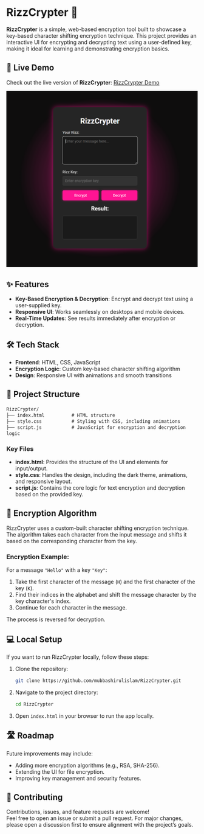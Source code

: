 

# RizzCrypter 🔐

**RizzCrypter** is a simple, web-based encryption tool built to showcase a key-based character shifting encryption technique. This project provides an interactive UI for encrypting and decrypting text using a user-defined key, making it ideal for learning and demonstrating encryption basics.

## 🚀 Live Demo

Check out the live version of **RizzCrypter**: [RizzCrypter Demo](https://mubbashirulislam.github.io/RizzCrypter/)


![screenshot](Screenshot.png)

## ✨ Features

- **Key-Based Encryption & Decryption**: Encrypt and decrypt text using a user-supplied key.
- **Responsive UI**: Works seamlessly on desktops and mobile devices.
- **Real-Time Updates**: See results immediately after encryption or decryption.

## 🛠️ Tech Stack

- **Frontend**: HTML, CSS, JavaScript
- **Encryption Logic**: Custom key-based character shifting algorithm
- **Design**: Responsive UI with animations and smooth transitions

## 📂 Project Structure

```
RizzCrypter/
├── index.html          # HTML structure
├── style.css           # Styling with CSS, including animations
├── script.js           # JavaScript for encryption and decryption logic
```

### Key Files
- **index.html**: Provides the structure of the UI and elements for input/output.
- **style.css**: Handles the design, including the dark theme, animations, and responsive layout.
- **script.js**: Contains the core logic for text encryption and decryption based on the provided key.

## 🔐 Encryption Algorithm

RizzCrypter uses a custom-built character shifting encryption technique. The algorithm takes each character from the input message and shifts it based on the corresponding character from the key.

### Encryption Example:

For a message `"Hello"` with a key `"Key"`:

1. Take the first character of the message (`H`) and the first character of the key (`K`).
2. Find their indices in the alphabet and shift the message character by the key character's index.
3. Continue for each character in the message.

The process is reversed for decryption.

## 💻 Local Setup

If you want to run RizzCrypter locally, follow these steps:

1. Clone the repository:
   ```bash
   git clone https://github.com/mubbashirulislam/RizzCrypter.git
   ```

2. Navigate to the project directory:
   ```bash
   cd RizzCrypter
   ```

3. Open `index.html` in your browser to run the app locally.

## 🛣️ Roadmap

Future improvements may include:

- Adding more encryption algorithms (e.g., RSA, SHA-256).
- Extending the UI for file encryption.
- Improving key management and security features.

## 🤝 Contributing

Contributions, issues, and feature requests are welcome!  
Feel free to open an issue or submit a pull request. For major changes, please open a discussion first to ensure alignment with the project’s goals.

